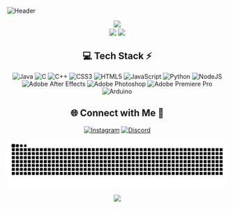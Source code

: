 ![Header](https://github.com/Kaushal-Bhadauriya/Kaushal-Bhadauriya/assets/141384680/f1399623-7c93-4414-878b-913953ddc7c9)

<!-- Stats -->
<div align="center">
  <img src="https://github-readme-stats.vercel.app/api?username=Kaushal-Bhadauriya&theme=aura&hide_border=true&include_all_commits=true&count_private=true" width="55%" /> </br>
  <img src="https://github-readme-streak-stats.herokuapp.com/?user=Kaushal-Bhadauriya&theme=aura&hide_border=true" width="50%" />
  <img src="https://github-readme-stats.vercel.app/api/top-langs/?username=Kaushal-Bhadauriya&theme=aura&hide_border=true&include_all_commits=true&count_private=true&layout=compact" width="36%" /> </br>
</div>


<!-- Tech Stack -->
<div align="center">
  
## 💻 Tech Stack ⚡
![Java](https://img.shields.io/badge/java-%23ED8B00.svg?style=for-the-badge&logo=openjdk&logoColor=white) ![C](https://img.shields.io/badge/c-%2300599C.svg?style=for-the-badge&logo=c&logoColor=white) ![C++](https://img.shields.io/badge/c++-%2300599C.svg?style=for-the-badge&logo=c%2B%2B&logoColor=white) ![CSS3](https://img.shields.io/badge/css3-%231572B6.svg?style=for-the-badge&logo=css3&logoColor=white) ![HTML5](https://img.shields.io/badge/html5-%23E34F26.svg?style=for-the-badge&logo=html5&logoColor=white)  ![JavaScript](https://img.shields.io/badge/javascript-%23323330.svg?style=for-the-badge&logo=javascript&logoColor=%23F7DF1E) ![Python](https://img.shields.io/badge/python-3670A0?style=for-the-badge&logo=python&logoColor=ffdd54) ![NodeJS](https://img.shields.io/badge/node.js-6DA55F?style=for-the-badge&logo=node.js&logoColor=white) ![Adobe After Effects](https://img.shields.io/badge/Adobe%20After%20Effects-9999FF.svg?style=for-the-badge&logo=Adobe%20After%20Effects&logoColor=white) ![Adobe Photoshop](https://img.shields.io/badge/adobe%20photoshop-%2331A8FF.svg?style=for-the-badge&logo=adobe%20photoshop&logoColor=white) ![Adobe Premiere Pro](https://img.shields.io/badge/Adobe%20Premiere%20Pro-9999FF.svg?style=for-the-badge&logo=Adobe%20Premiere%20Pro&logoColor=white)  ![Arduino](https://img.shields.io/badge/-Arduino-00979D?style=for-the-badge&logo=Arduino&logoColor=white) 

</div>


<!-- Socials -->
<div align="center">
  
## 🌐 Connect with Me 🍬
 [![Instagram](https://img.shields.io/badge/Instagram-%23E4405F.svg?logo=Instagram&logoColor=white)](https://instagram.com/kaushxl.bhadauriya) [![Discord](https://img.shields.io/badge/Discord-%237289DA.svg?logo=discord&logoColor=white)](https://discordapp.com/users/1107003408034054251) 

</div>



<!-- Snake -->
<div align="center">
    
  ![snake gif](https://github.com/Kaushal-Bhadauriya/Kaushal-Bhadauriya/blob/output/github-snake-dark.svg)
</div>



<!-- Counter -->
<div align="center">
  
  [![](https://visitcount.itsvg.in/api?id=Kaushal-Bhadauriya&icon=10&color=6)](https://visitcount.itsvg.in)
</div>
